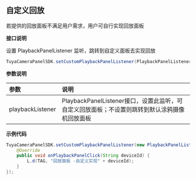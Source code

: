 ## 自定义回放

若提供的回放面板不满足用户需求，用户可自行实现回放面板

**接口说明**

设置 PlaybackPanelListener 监听，跳转到自定义面板去实现回放

```java
TuyaCameraPanelSDK.setCustomPlaybackPanelListener(PlaybackPanelListener playbackListener);
```

 **参数说明**

| 参数             | 说明                                                         |
| :--------------- | :----------------------------------------------------------- |
| playbackListener | PlaybackPanelListener接口，设置此监听，可自定义回放面板；不设置则跳转到默认涂鸦摄像机回放面板 |

**示例代码**

```java
TuyaCameraPanelSDK.setCustomPlaybackPanelListener(new PlaybackPanelListener() {
    @Override
    public void onPlaybackPanelClick(String deviceId) {
        L.d(TAG, "回放面板 -自定义实现" + deviceId);
    }
});
```

